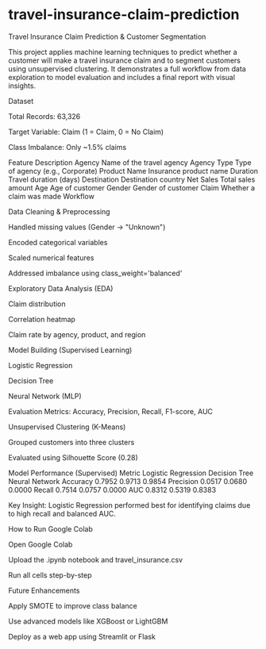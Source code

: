 # travel-insurance-claim-prediction
Travel Insurance Claim Prediction & Customer Segmentation

This project applies machine learning techniques to predict whether a customer will make a travel insurance claim and to segment customers using unsupervised clustering.
It demonstrates a full workflow from data exploration to model evaluation and includes a final report with visual insights.

Dataset

Total Records: 63,326

Target Variable: Claim (1 = Claim, 0 = No Claim)

Class Imbalance: Only ~1.5% claims

Feature	Description
Agency	Name of the travel agency
Agency Type	Type of agency (e.g., Corporate)
Product Name	Insurance product name
Duration	Travel duration (days)
Destination	Destination country
Net Sales	Total sales amount
Age	Age of customer
Gender	Gender of customer
Claim	Whether a claim was made
Workflow

Data Cleaning & Preprocessing

Handled missing values (Gender → "Unknown")

Encoded categorical variables

Scaled numerical features

Addressed imbalance using class_weight='balanced'

Exploratory Data Analysis (EDA)

Claim distribution

Correlation heatmap

Claim rate by agency, product, and region

Model Building (Supervised Learning)

Logistic Regression

Decision Tree

Neural Network (MLP)

Evaluation Metrics: Accuracy, Precision, Recall, F1-score, AUC

Unsupervised Clustering (K-Means)

Grouped customers into three clusters

Evaluated using Silhouette Score (0.28)

Model Performance (Supervised)
Metric	Logistic Regression	Decision Tree	Neural Network
Accuracy	0.7952	0.9713	0.9854
Precision	0.0517	0.0680	0.0000
Recall	0.7514	0.0757	0.0000
AUC	0.8312	0.5319	0.8383

Key Insight:
Logistic Regression performed best for identifying claims due to high recall and balanced AUC.

How to Run
Google Colab

Open Google Colab

Upload the .ipynb notebook and travel_insurance.csv

Run all cells step-by-step

Future Enhancements

Apply SMOTE to improve class balance

Use advanced models like XGBoost or LightGBM

Deploy as a web app using Streamlit or Flask
